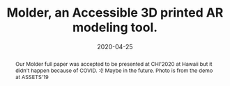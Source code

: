 ---
title: Molder, an Accessible 3D printed AR modeling tool.
image: /src/assets/img/molder/demo_molder.jpg
date: 2020-04-25
abstract: Our Molder full paper was accepted to be presented at CHI'2020 at Hawaii but it didn't happen because of COVID. :(! Maybe in the future. Photo is from the demo at ASSETS'19
---